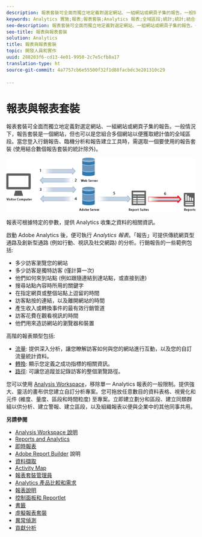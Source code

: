 ```yaml
---
description: 報表套裝可全面而獨立地定義對選定網站、一組網站或網頁子集的報告。一般情況下，報告套裝是一個網站，但也可以是您組合多個網站以便獲取總計值的全域區段。當您登入行銷報告、臨機分析和報告建立工具時，需選取一個要使用的報告套裝 (使用結合數個報告套裝的統計除外)。
keywords: Analytics 實施;報表;報表套裝;Analytics 報表;全域區段;統計;統計;結合報表套裝;流量;轉換;路徑
seo-description: 報表套裝可全面而獨立地定義對選定網站、一組網站或網頁子集的報告。一般情況下，報告套裝是一個網站，但也可以是您組合多個網站以便獲取總計值的全域區段。當您登入行銷報告、臨機分析和報告建立工具時，需選取一個要使用的報告套裝 (使用結合數個報告套裝的統計除外)。
seo-title: 報表與報表套裝
solution: Analytics
title: 報表與報表套裝
topic: 開發人員和實作
uuid: 288203f6-cd13-4e01-9950-2c7e5cfb8a17
translation-type: ht
source-git-commit: 4a7757cb6e55500f32f1d88facbdc3e201310c29

---
```



# 報表與報表套裝

報表套裝可全面而獨立地定義對選定網站、一組網站或網頁子集的報告。一般情況下，報告套裝是一個網站，但也可以是您組合多個網站以便獲取總計值的全域區段。當您登入行銷報告、臨機分析和報告建立工具時，需選取一個要使用的報告套裝 (使用結合數個報告套裝的統計除外)。

![](assets/how-data-is-collected-6.png)

報表可根據特定的參數，提供 Analytics 收集之資料的相關資訊。

啟動 Adobe Analytics 後，便可執行 *Analytics 報表*。「報告」可提供傳統網頁型通路及創新型通路 (例如行動、視訊及社交網路) 的分析。行銷報告的一些範例包括:

* 多少訪客瀏覽您的網站
* 多少訪客是獨特訪客 (僅計算一次)
* 他們如何來到站點 (例如跟隨連結到達站點，或直接到達)
* 搜尋站點內容時所用的關鍵字
* 在指定網頁或整個站點上逗留的時間
* 訪客點按的連結，以及離開網站的時間
* 產生收入或轉換事件的最有效行銷管道
* 訪客花費在觀看視訊的時間
* 他們用來造訪網站的瀏覽器和裝置

高階的報表類型包括: 

* [流量](https://marketing.adobe.com/resources/help/zh_TW/reference/reports_traffic.html): 提供深入分析，讓您瞭解訪客如何與您的網站進行互動，以及您的自訂流量統計資料。
* [轉換](https://marketing.adobe.com/resources/help/zh_TW/reference/reports_conversion.html): 顯示您定義之成功指標的相關資訊。
* [路徑](https://marketing.adobe.com/resources/help/zh_TW/reference/reports_paths.html): 可讓您追蹤並記錄訪客的整個瀏覽路徑。

您可以使用 [Analysis Workspace](https://marketing.adobe.com/resources/help/zh_TW/analytics/analysis-workspace/)，移除單一 Analytics 報表的一般限制。提供強大、靈活的畫布供您建立自訂分析專案。您可拖放任意數目的資料表格、視覺化和元件 (維度、量度、區段和時間粒度) 至專案。立即建立劃分和區段、建立同類群組以供分析、建立警報、建立區段，以及組織報表以便與企業中的其他同事共用。

<p class="head"> <b>另請參閱</b> </p>

* [Analysis Workspace 說明](/help/analyze/analysis-workspace/analysis-workspace-features.md)
* [Reports and Analytics](/help/analyze/reports-analytics/overview/report-overview.md)
* [即時報表](https://marketing.adobe.com/resources/help/zh_TW/reference/realtime.html)
* [Adobe Report Builder](https://marketing.adobe.com/resources/help/zh_TW/arb/) 說明
* [資料擷取](https://marketing.adobe.com/resources/help/zh_TW/sc/user/data_extract.html)
* [Activity Map](https://marketing.adobe.com/resources/help/zh_TW/analytics/activitymap/)
* [報表套裝管理員](https://marketing.adobe.com/resources/help/zh_TW/reference/report_suites_admin.html)
* [Analytics 產品比較和需求](https://marketing.adobe.com/resources/help/zh_TW/reference/analytics-product-comparison.html)
* [報表說明](https://marketing.adobe.com/resources/help/zh_TW/reference/reports_descriptions.html)
* [控制面板和 Reportlet](https://marketing.adobe.com/resources/help/zh_TW/sc/user/dashboard.html)
* [書籤](/help/analyze/reports-analytics/bookmarks.md)
* [虛擬報表套裝](/help/components/vrs/vrs-about.md)
* [異常偵測](/help/analyze/analysis-workspace/virtual-analyst/c-anomaly-detection/anomaly-detection.md)
* [貢獻分析](/help/analyze/analysis-workspace/virtual-analyst/contribution-analysis/ca-tokens.md)

